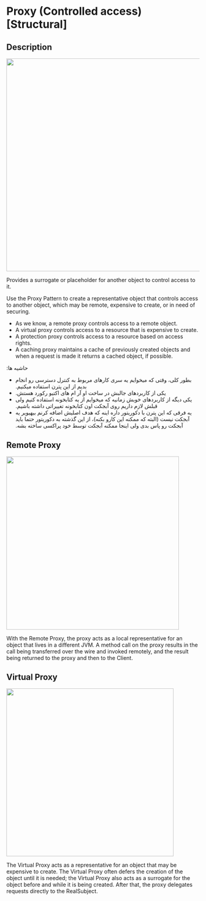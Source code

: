 # Proxy (Controlled access) [Structural]

## Description

<img src="image2.jpg" style="width:5.77565in" />

Provides a surrogate or placeholder for another object to control access to it.

Use the Proxy Pattern to create a representative object that controls access to another object, which may be remote, expensive to create, or in need of securing.

- As we know, a remote proxy controls access to a remote object.
- A virtual proxy controls access to a resource that is expensive to create.
- A protection proxy controls access to a resource based on access rights.
- A caching proxy maintains a cache of previously created objects and when a request is made it returns a cached object, if possible.

<span dir="rtl">حاشیه ها:</span>

- <span dir="rtl">بطور کلی، وقتی که میخوایم یه سری کارهای مربوط به کنترل دسترسی رو انجام بدیم از این پترن استفاده میکنیم.</span>
- <span dir="rtl">یکی از کاربردهای جالبش در ساخت او آر ام های اکتیو رکورد هستش.</span>
- <span dir="rtl">یکی دیگه از کاربردهای خوبش زمانیه که میخوایم از یه کتابخونه استفاده کنیم ولی قبلش لازم داریم روی آبجکت اون کتابخونه تغییراتی داشته باشیم.</span>
- <span dir="rtl">یه فرقی که این پترن با دکوریتور داره اینه که هدف اصلیش اضافه کرنم بیهیویر یه آبجکت نیست (البته که ممکنه این کارو بکنه)، از این گذشته به دکوریتور حتما باید آبجکت رو پاس بدی ولی اینجا ممکنه آبجکت توسط خود پراکسی ساخته بشه.</span>

## Remote Proxy

<img src="image3.jpg" style="width:4.69034in" />

With the Remote Proxy, the proxy acts as a local representative for an object that lives in a different JVM. A method call on the proxy results in the call being transferred over the wire and invoked remotely, and the result being returned to the proxy and then to the Client.

## Virtual Proxy

<img src="image1.jpg" style="width:4.54488in" />

The Virtual Proxy acts as a representative for an object that may be expensive to create. The Virtual Proxy often defers the creation of the object until it is needed; the Virtual Proxy also acts as a surrogate for the object before and while it is being created. After that, the proxy delegates requests directly to the RealSubject.
